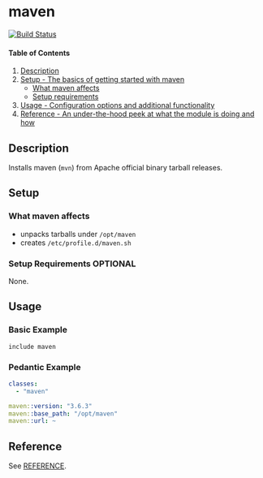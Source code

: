 # maven

[![Build Status](https://travis-ci.com/lsst-it/puppet-maven.svg?branch=master)](https://travis-ci.com/lsst-it/puppet-maven)

#### Table of Contents

1. [Description](#description)
2. [Setup - The basics of getting started with maven](#setup)
    * [What maven affects](#what-maven-affects)
    * [Setup requirements](#setup-requirements)
3. [Usage - Configuration options and additional functionality](#usage)
4. [Reference - An under-the-hood peek at what the module is doing and how](#reference)

## Description

Installs maven (`mvn`) from Apache official binary tarball releases.


## Setup

### What maven affects

* unpacks tarballs under `/opt/maven`
* creates `/etc/profile.d/maven.sh`

### Setup Requirements **OPTIONAL**

None.

## Usage

### Basic Example

```puppet
include maven
```

### Pedantic Example

```yaml
classes:
  - "maven"

maven::version: "3.6.3"
maven::base_path: "/opt/maven"
maven::url: ~
```

## Reference

See [REFERENCE](REFERENCE.md).
